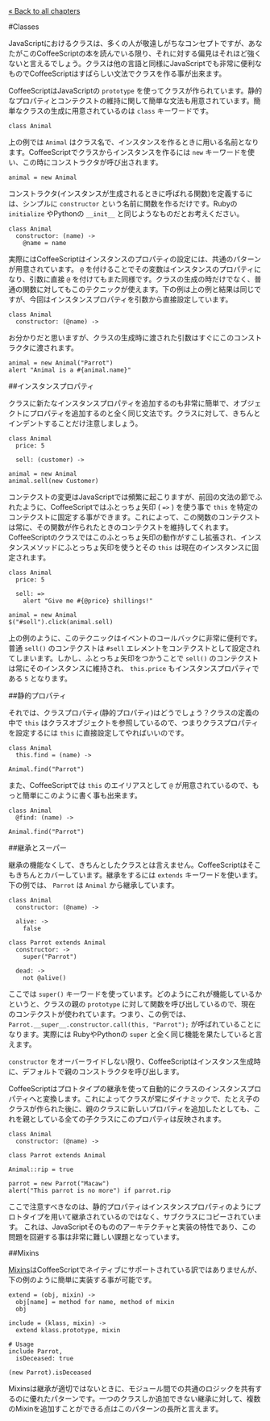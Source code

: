 <div class="back"><a href="index.html">&laquo; Back to all chapters</a></div>

#Classes

JavaScriptにおけるクラスは、多くの人が敬遠しがちなコンセプトですが、あなたがこのCoffeeScriptの本を読んでいる限り、それに対する偏見はそれほど強くないと言えるでしょう。クラスは他の言語と同様にJavaScriptでも非常に便利なものでCoffeeScriptはすばらしい文法でクラスを作る事が出来ます。

CoffeeScriptはJavaScriptの `prototype` を使ってクラスが作られています。静的なプロパティとコンテクストの維持に関して簡単な文法も用意されています。簡単なクラスの生成に用意されているのは `class` キーワードです。

<span class="csscript"></span>

    class Animal
    
上の例では `Animal` はクラス名で、インスタンスを作るときに用いる名前となります。CoffeeScriptでクラスからインスタンスを作るには `new` キーワードを使い、この時にコンストラクタが呼び出されます。

<span class="csscript"></span>

    animal = new Animal

コンストラクタ(インスタンスが生成されるときに呼ばれる関数)を定義するには、シンプルに `constructor` という名前に関数を作るだけです。Rubyの `initialize` やPythonの `__init__` と同じようなものだとお考えください。

<span class="csscript"></span>

    class Animal
      constructor: (name) ->
        @name = name

実際にはCoffeeScriptはインスタンスのプロパティの設定には、共通のパターンが用意されています。 `@` を付けることでその変数はインスタンスのプロパティになり、引数に直接 `@` を付けてもまた同様です。クラスの生成の時だけでなく、普通の関数に対してもこのテクニックが使えます。下の例は上の例と結果は同じですが、今回はインスタンスプロパティを引数から直接設定しています。

<span class="csscript"></span>

    class Animal
      constructor: (@name) ->

お分かりだと思いますが、クラスの生成時に渡された引数はすぐにこのコンストラクタに渡されます。

<span class="csscript"></span>

    animal = new Animal("Parrot")
    alert "Animal is a #{animal.name}"

##インスタンスプロパティ

クラスに新たなインスタンスプロパティを追加するのも非常に簡単で、オブジェクトにプロパティを追加するのと全く同じ文法です。クラスに対して、きちんとインデントすることだけ注意しましょう。

<span class="csscript"></span>

    class Animal
      price: 5

      sell: (customer) ->
        
    animal = new Animal
    animal.sell(new Customer)

コンテクストの変更はJavaScriptでは頻繁に起こりますが、前回の文法の節でふれたように、CoffeeScriptではふとっちょ矢印 ( `=>` ) を使う事で `this` を特定のコンテクストに固定する事ができます。これによって、この関数のコンテクストは常に、その関数が作られたときのコンテクストを維持してくれます。CoffeeScriptのクラスではこのふとっちょ矢印の動作がすこし拡張され、インスタンスメソッドにふとっちょ矢印を使うとその `this` は現在のインスタンスに固定されます。 
    
<span class="csscript"></span>

    class Animal
      price: 5

      sell: =>
        alert "Give me #{@price} shillings!"
        
    animal = new Animal
    $("#sell").click(animal.sell)
    
上の例のように、このテクニックはイベントのコールバックに非常に便利です。普通 `sell()` のコンテクストは `#sell` エレメントをコンテクストとして設定されてしまいます。しかし、ふとっちょ矢印をつかうことで `sell()` のコンテクストは常にそのインスタンスに維持され、 `this.price` もインスタンスプロパティである `5` となります。

##静的プロパティ

それでは、クラスプロパティ(静的プロパティ)はどうでしょう？クラスの定義の中で `this` はクラスオブジェクトを参照しているので、つまりクラスプロパティを設定するには `this` に直接設定してやればいいのです。

<span class="csscript"></span>

    class Animal
      this.find = (name) ->      

    Animal.find("Parrot")
    
また、CoffeeScriptでは `this` のエイリアスとして `@` が用意されているので、もっと簡単にこのように書く事も出来ます。
    
<span class="csscript"></span>

    class Animal
      @find: (name) ->
      
    Animal.find("Parrot")

##継承とスーパー

継承の機能なくして、きちんとしたクラスとは言えません。CoffeeScriptはそこもきちんとカバーしています。継承をするには `extends` キーワードを使います。下の例では、 `Parrot` は `Animal` から継承しています。

<span class="csscript"></span>

    class Animal
      constructor: (@name) ->
      
      alive: ->
        false

    class Parrot extends Animal
      constructor: ->
        super("Parrot")
      
      dead: ->
        not @alive()

ここでは `super()` キーワードを使っています。どのようにこれが機能しているかというと、クラスの親の `prototype` に対して関数を呼び出しているので、現在のコンテクストが使われています。つまり、この例では、 `Parrot.__super__.constructor.call(this, "Parrot");` が呼ばれていることになります。実際には RubyやPythonの `super` と全く同じ機能を果たしていると言えます。

`constructor` をオーバーライドしない限り、CoffeeScriptはインスタンス生成時に、デフォルトで親のコンストラクタを呼び出します。

CoffeeScriptはプロトタイプの継承を使って自動的にクラスのインスタンスプロパティへと変換します。これによってクラスが常にダイナミックで、たとえ子のクラスが作られた後に、親のクラスに新しいプロパティを追加したとしても、これを親としている全ての子クラスにこのプロパティは反映されます。

<span class="csscript"></span>

    class Animal
      constructor: (@name) ->
      
    class Parrot extends Animal
    
    Animal::rip = true
    
    parrot = new Parrot("Macaw")
    alert("This parrot is no more") if parrot.rip

ここで注意すべきなのは、静的プロパティはインスタンスプロパティのようにプロトタイプを用いて継承されているのではなく、サブクラスにコピーされています。 これは、JavaScriptそのもののアーキテクチャと実装の特性であり、この問題を回避する事は非常に難しい課題となっています。

##Mixins

[Mixins](http://ja.wikipedia.org/wiki/Mixin)はCoffeeScriptでネイティブにサポートされている訳ではありませんが、下の例のように簡単に実装する事が可能です。<!-- For example, here's two functions, `extend()` and `include()` that'll add class and instance properties respectively to a class.-->

<span class="csscript"></span>

    extend = (obj, mixin) ->
      obj[name] = method for name, method of mixin        
      obj

    include = (klass, mixin) ->
      extend klass.prototype, mixin
    
    # Usage
    include Parrot,
      isDeceased: true
      
    (new Parrot).isDeceased
    
Mixinsは継承が適切ではないときに、モジュール間での共通のロジックを共有するのに優れたパターンです。一つのクラスしか追加できない継承に対して、複数のMixinを追加すことができる点はこのパターンの長所と言えます。
